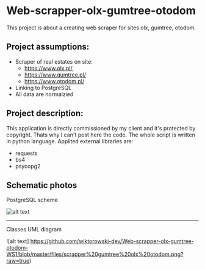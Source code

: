 # Web-scrapper-olx-gumtree-otodom
This project is about a creating web scraper for sites olx, gumtree, otodom.

## Project assumptions:

  - Scraper of real estates on site:
    - https://www.olx.pl/,
    - https://www.gumtree.pl/
    - https://www.otodom.pl/
  - Linking to PostgreSQL
  - All data are normalzied
 
## Project description:
 
This application is directly commissioned by my client and it's protected by copyright. Thats why I can't post here the code. The whole script is written in python language. Applited external libraries are: 
  - requests 
  - bs4 
  - psycopg2
  
 ## Schematic photos
 
 PostgreSQL scheme
 
 ![alt text](https://github.com/wiktorowski-dev/Web-scrapper-olx-gumtree-otodom-WS1/blob/master/files/postgresql1.png?raw=true)
 
 ---
 
 Classes UML diagram
 
![alt text] https://github.com/wiktorowski-dev/Web-scrapper-olx-gumtree-otodom-WS1/blob/master/files/scrapper%20gumtree%20olx%20otodom.png?raw=true)
